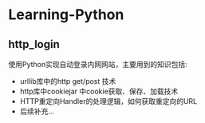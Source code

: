 # Learning-Python

## http_login
使用Python实现自动登录内网网站，主要用到的知识包括:

*  urllib库中的http get/post 技术
*  http库中cookiejar 中cookie获取、保存、加载技术
*  HTTP重定向Handler的处理逻辑，如何获取重定向的URL
*  后续补充...


